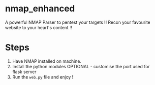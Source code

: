 # nmap_enhanced
A powerful NMAP Parser to pentest your targets !!
Recon your favourite website to your heart's content !!

# Steps

1. Have NMAP installed on machine.
2. Install the python modules
OPTIONAL - customise the port used for flask server
3. Run the `web.py` file and enjoy !
